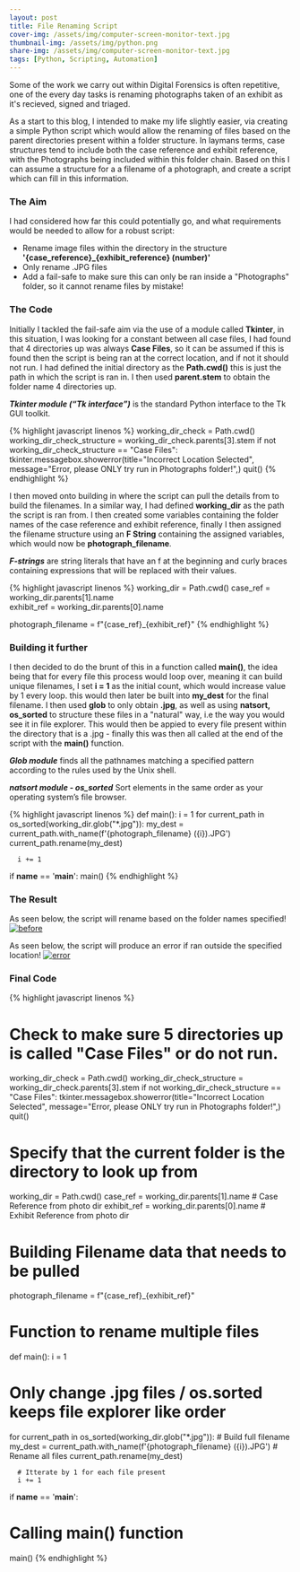 ```yaml
---
layout: post
title: File Renaming Script
cover-img: /assets/img/computer-screen-monitor-text.jpg
thumbnail-img: /assets/img/python.png
share-img: /assets/img/computer-screen-monitor-text.jpg
tags: [Python, Scripting, Automation]
---
```


Some of the work we carry out within Digital Forensics is often repetitive, one of the every day tasks is renaming photographs taken of an exhibit as it's recieved, signed and triaged.

As a start to this blog, I intended to make my life slightly easier, via creating a simple Python script which would allow the renaming of files based on the parent directories present within a folder structure. In laymans terms, case structures tend to include both the case reference and exhibit reference, with the Photographs being included within this folder chain. Based on this I can assume a structure for a a filename of a photograph, and create a script which can fill in this information. 

### The Aim
I had considered how far this could potentially go, and what requirements would be needed to allow for a robust script:
- Rename image files within the directory in the structure **'{case_reference}_{exhibit_reference} (number)'**
- Only rename .JPG files 
- Add a fail-safe to make sure this can only be ran inside a "Photographs" folder, so it cannot rename files by mistake!

### The Code
Initially I tackled the fail-safe aim via the use of a module called **Tkinter**, in this situation, I was looking for a constant between all case files, I had found that 4 directories up was always **Case Files**, so it can be assumed if this is found then the script is being ran at the correct location, and if not it should not run. I had defined the initial directory as the **Path.cwd()** this is just the path in which the script is ran in. I then used **parent.stem** to obtain the folder name 4 directories up.

**_Tkinter module (“Tk interface”)_** is the standard Python interface to the Tk GUI toolkit.

{% highlight javascript linenos %}
working_dir_check = Path.cwd()
working_dir_check_structure = working_dir_check.parents[3].stem
if not working_dir_check_structure == "Case Files":
   tkinter.messagebox.showerror(title="Incorrect Location Selected", message="Error, please ONLY try run in Photographs folder!",)
   quit()
{% endhighlight %}

I then moved onto building in where the script can pull the details from to build the filenames. In a similar way, I had defined **working_dir** as the path the script is ran from. I then created some variables containing the folder names of the case reference and exhibit reference, finally I then assigned the filename structure using an **F String** containing the assigned variables, which would now be **photograph_filename**.

**_F-strings_** are string literals that have an f at the beginning and curly braces containing expressions that will be replaced with their values.

{% highlight javascript linenos %}
working_dir = Path.cwd()
case_ref = working_dir.parents[1].name  
exhibit_ref = working_dir.parents[0].name 

photograph_filename = f"{case_ref}_{exhibit_ref}"
{% endhighlight %}

### Building it further
I then decided to do the brunt of this in a function called **main()**, the idea being that for every file this process would loop over, meaning it can build unique filenames, I set **i = 1** as the initial count, which would increase value by 1 every loop. this would then later be built into **my_dest** for the final filename. I then used **glob** to only obtain **.jpg**, as well as using **natsort,  os_sorted** to structure these files in a "natural" way, i.e the way you would see it in file explorer. This would then be appied to every file present within the directory that is a .jpg - finally this was then all called at the end of the script with the **main()** function.

**_Glob module_** finds all the pathnames matching a specified pattern according to the rules used by the Unix shell.

**_natsort module - os_sorted_** Sort elements in the same order as your operating system’s file browser.

{% highlight javascript linenos %}
def main():
   i = 1
   for current_path in os_sorted(working_dir.glob("*.jpg")):
      my_dest = current_path.with_name(f'{photograph_filename} ({i}).JPG')
      current_path.rename(my_dest)
      
      i += 1
      
if __name__ == '__main__':
   main()
{% endhighlight %}

### The Result
As seen below, the script will rename based on the folder names specified!
<a href="https://ibb.co/PzxYv0Z"><img src="https://i.ibb.co/x8hstdS/before.png" alt="before" border="0" /></a>

As seen below, the script will produce an error if ran outside the specified location!
<a href="https://ibb.co/gzpgFH2"><img src="https://i.ibb.co/QrRmjzg/error.png" alt="error" border="0" /></a>

### Final Code
{% highlight javascript linenos %}
# Check to make sure 5 directories up is called "Case Files" or do not run.
working_dir_check = Path.cwd()
working_dir_check_structure = working_dir_check.parents[3].stem
if not working_dir_check_structure == "Case Files":
   tkinter.messagebox.showerror(title="Incorrect Location Selected", message="Error, please ONLY try run in Photographs folder!",)
   quit()

# Specify that the current folder is the directory to look up from
working_dir = Path.cwd()
case_ref = working_dir.parents[1].name  # Case Reference from photo dir
exhibit_ref = working_dir.parents[0].name # Exhibit Reference from photo dir

# Building Filename data that needs to be pulled
photograph_filename = f"{case_ref}_{exhibit_ref}"

# Function to rename multiple files
def main():
   i = 1
   # Only change .jpg files / os.sorted keeps file explorer like order
   for current_path in os_sorted(working_dir.glob("*.jpg")):
      # Build full filename
      my_dest = current_path.with_name(f'{photograph_filename} ({i}).JPG')
      # Rename all files
      current_path.rename(my_dest)

      # Itterate by 1 for each file present
      i += 1
      
if __name__ == '__main__':
   
   # Calling main() function
   main()
{% endhighlight %}

